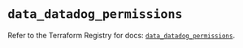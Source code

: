 # `data_datadog_permissions`

Refer to the Terraform Registry for docs: [`data_datadog_permissions`](https://registry.terraform.io/providers/datadog/datadog/3.66.0/docs/data-sources/permissions).
